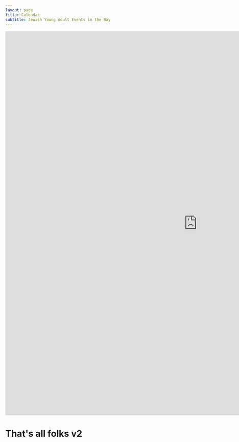 ```yaml
---
layout: page
title: Calendar 
subtitle: Jewish Young Adult Events in the Bay
---
```


<div class="googleCalendar">
  <iframe src="https://calendar.google.com/calendar/embed?showTabs=0&amp;height=800&amp;wkst=1&amp;bgcolor=%23FFFFFF&amp;src=bsp4pl7nrmbt1merbkuehqluj4%40group.calendar.google.com&amp;color=%23182C57&amp;ctz=America%2FLos_Angeles" style="border-width:0" width="1200" height="1200" frameborder="0" scrolling="no"></iframe>
</div>

# That's all folks v2
